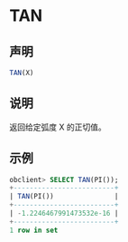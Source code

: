 # TAN

## 声明

```sql
TAN(X)
```

## 说明

返回给定弧度 X 的正切值。

## 示例

```sql
obclient> SELECT TAN(PI());
+-------------------------+
| TAN(PI())               |
+-------------------------+
| -1.2246467991473532e-16 |
+-------------------------+
1 row in set
```
